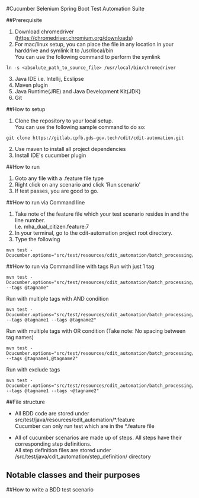 #Cucumber Selenium Spring Boot Test Automation Suite

##Prerequisite
1. Download chromedriver (https://chromedriver.chromium.org/downloads)
2. For mac/linux setup, you can place the file in any location in your harddrive and symlink it to /usr/local/bin  
   You can use the following command to perform the symlink
```
ln -s <absolute_path_to_source_file> /usr/local/bin/chromedriver 
```
3. Java IDE i.e. Intellij, Ecslipse
4. Maven plugin
5. Java Runtime(JRE) and Java Development Kit(JDK)
6. Git

##How to setup
1. Clone the repository to your local setup.  
  You can use the following sample command to do so:
```
git clone https://gitlab.cpfb.gds-gov.tech/cdit/cdit-automation.git
```
2. Use maven to install all project dependencies
3. Install IDE's cucumber plugin

##How to run
1. Goto any file with a .feature file type
2. Right click on any scenario and click 'Run scenario'
3. If test passes, you are good to go.

##How to run via Command line
1. Take note of the feature file which your test scenario resides in and the line number.  
   I.e. mha_dual_citizen.feature:7
2. In your terminal, go to the cdit-automation project root directory.
3. Type the following
```
mvn test -Dcucumber.options="src/test/resources/cdit_automation/batch_processing/mha/mha_dual_citizen.feature:7"
```

##How to run via Command line with tags
Run with just 1 tag
```
mvn test -Dcucumber.options="src/test/resources/cdit_automation/batch_processing/mha/mha_dual_citizen.feature:7 --tags @tagname"
```
Run with multiple tags with AND condition
```
mvn test -Dcucumber.options="src/test/resources/cdit_automation/batch_processing/mha/mha_dual_citizen.feature:7 --tags @tagname1 --tags @tagname2"
```
Run with multiple tags with OR condition (Take note: No spacing between tag names)
```
mvn test -Dcucumber.options="src/test/resources/cdit_automation/batch_processing/mha/mha_dual_citizen.feature:7 --tags @tagname1,@tagname2"
```
Run with exclude tags
```
mvn test -Dcucumber.options="src/test/resources/cdit_automation/batch_processing/mha/mha_dual_citizen.feature:7 --tags @tagname1 --tags ~@tagname2"
```

##File structure
* All BDD code are stored under src/test/java/resources/cdit_automation/*.feature  
  Cucumber can only run test which are in the *.feature file
  
* All of cucumber scenarios are made up of steps. All steps have their corresponding step definitions.  
  All step definition files are stored under /src/test/java/cdit_automation/step_definition/ directory
  
## Notable classes and their purposes

##How to write a BDD test scenario